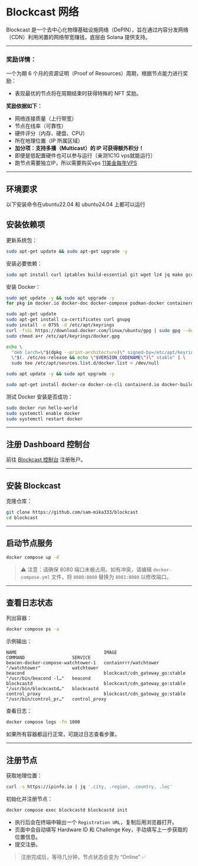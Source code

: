 # Blockcast 网络

Blockcast 是一个去中心化物理基础设施网络（DePIN），旨在通过内容分发网络（CDN）利用闲置的网络带宽赚钱，底层由 Solana 提供支持。

---

### 奖励详情：

一个为期 6 个月的资源证明（Proof of Resources）周期，根据节点能力进行奖励：

- 表现最优的节点将在周期结束时获得特殊的 NFT 奖励。

**奖励依据如下：**

- 网络连接质量（上行带宽）
- 节点在线率（可靠性）
- 硬件评分（内存、硬盘、CPU）
- 所在地理位置（IP 所属区域）
- **加分项：支持多播（Multicast）的 IP 可获得额外积分！**
- 即便是低配置硬件也可以参与运行（亲测1C1G vps就能运行）
- 跑节点需要独立IP，所以需要购买vps [11美金每年VPS](https://my.racknerd.com/aff.php?aff=14724&pid=912)

---

## 环境要求

以下安装命令在ubuntu22.04 和 ubuntu24.04 上都可以运行

## 安装依赖项

更新系统包：

```bash
sudo apt-get update && sudo apt-get upgrade -y
```

安装必要依赖：

```bash
sudo apt install curl iptables build-essential git wget lz4 jq make gcc nano automake autoconf tmux htop nvme-cli libgbm1 pkg-config libssl-dev libleveldb-dev tar clang bsdmainutils ncdu unzip libleveldb-dev -y
```

安装 Docker：

```bash
sudo apt update -y && sudo apt upgrade -y
for pkg in docker.io docker-doc docker-compose podman-docker containerd runc; do sudo apt-get remove $pkg; done

sudo apt-get update
sudo apt-get install ca-certificates curl gnupg
sudo install -m 0755 -d /etc/apt/keyrings
curl -fsSL https://download.docker.com/linux/ubuntu/gpg | sudo gpg --dearmor -o /etc/apt/keyrings/docker.gpg
sudo chmod a+r /etc/apt/keyrings/docker.gpg

echo \
  "deb [arch=\"$(dpkg --print-architecture)\" signed-by=/etc/apt/keyrings/docker.gpg] https://download.docker.com/linux/ubuntu \
  \"$(. /etc/os-release && echo \"$VERSION_CODENAME\")\" stable" | \
  sudo tee /etc/apt/sources.list.d/docker.list > /dev/null

sudo apt update -y && sudo apt upgrade -y

sudo apt-get install docker-ce docker-ce-cli containerd.io docker-buildx-plugin docker-compose-plugin
```

测试 Docker 安装是否成功：

```bash
sudo docker run hello-world
sudo systemctl enable docker
sudo systemctl restart docker
```

---

## 注册 Dashboard 控制台

前往 [Blockcast 控制台](https://app.blockcast.network?referral-code=cgk9M0) 注册账户。

---

## 安装 Blockcast

克隆仓库：

```bash
git clone https://github.com/sam-mika333/blockcast
cd blockcast
```

---

## 启动节点服务

```bash
docker compose up -d
```

> ⚠️ 注意：请确保 8080 端口未被占用。如有冲突，请编辑 `docker-compose.yml` 文件，将 `8080:8080` 替换为 `8081:8080` 以修改端口。

---

## 查看日志状态

列出容器：

```bash
docker compose ps -a
```

示例输出：

```
NAME                                 IMAGE                             COMMAND                  SERVICE          
beacon-docker-compose-watchtower-1   containrrr/watchtower             "/watchtower"            watchtower
beacond                              blockcast/cdn_gateway_go:stable   "/usr/bin/beacond -l…"   beacond
blockcastd                           blockcast/cdn_gateway_go:stable   "/usr/bin/blockcastd…"   blockcastd
control_proxy                        blockcast/cdn_gateway_go:stable   "/usr/bin/control_pr…"   control_proxy
```

查看日志：

```bash
docker compose logs -fn 1000
```

如果所有容器都运行正常，可跳过日志查看步骤。

---

## 注册节点

获取地理位置：

```bash
curl -s https://ipinfo.io | jq '.city, .region, .country, .loc'
```

初始化并注册节点：

```bash
docker compose exec blockcastd blockcastd init
```

- 执行后会在终端中输出一个 `Registration URL`，复制后用浏览器打开。
- 页面中会自动填写 Hardware ID 和 Challenge Key，手动填写上一步获取的位置信息。
- 提交注册。

> 注册完成后，等待几分钟，节点状态会变为 “Online” ✅
